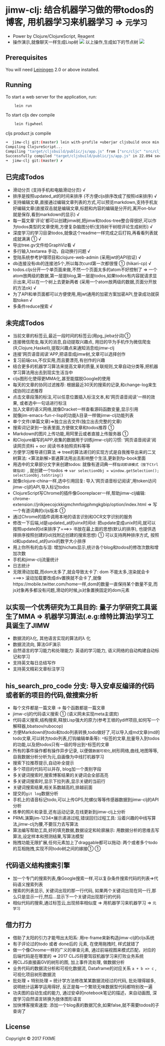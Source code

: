 # jimw-clj: 结合机器学习做的带todos的博客, 用机器学习来机器学习 => `元学习`
* Power by Clojure/ClojureScript, Reagent
* 操作演示,就像聊天一样生成Lisp树
![](./demo.gif)
以上操作,生成如下的节点树
![](./demo_res.png)

## Prerequisites

You will need [Leiningen][1] 2.0 or above installed.

[1]: https://github.com/technomancy/leiningen

## Running

To start a web server for the application, run:
```bash
    lein run
```
To start cljs dev compile
```bash
    lein figwheel
```
cljs product js compile
```bash
➜  jimw-clj git:(master) lein with-profile +uberjar cljsbuild once min
Compiling ClojureScript...
Compiling "target/cljsbuild/public/js/app.js" from ["src/cljc" "src/cljs" "env/prod/cljs"]...
Successfully compiled "target/cljsbuild/public/js/app.js" in 22.094 seconds.
➜  jimw-clj git:(master) ✗
``` 
## 已完成Todos
* 滑动分页 (支持手机和电脑滑动分页) √
* 排序是按照updated_at的时间来排序 (不方便cljs排序改成了按照id来排序) √
* 支持编辑文章,直接通过编辑文章列表的方式,可以预览markdown,支持手机友好编辑文章(直接双击就是编辑文章,标题和内容的编辑是分开的,离开on-blur就是保存,看到markdown的显示) √
* 每一篇文章'评论'都可以创建jimw树,把jimw和todos-tree整合得很好,可以作为todos类型的文章使用,方便复杂脑图分析(支持树干树枝评论生成树形) √
* 深度学习的学习目录todos,就像这个readme一样完成之后打钩,再看看列表就成就满满 ①  √
* 导出tree.gv文件给GraphViz看 √
* 多行输入textarea 手动，自动换行问题 √
* 登陆系统参考护理项目和clojure-web-admin (采用jwt的API验证) √
* db连接没有db的连接池5个,所以每次curd第一次都很慢 ①  (hikari-cp) √
* todos.cljs分开一个单页面来做,不然一个页面太多的atom不好控制了 => 一个atom放两级的数据,第一层是blog,第一层是todos,如果todos有内容就请求显示出来,可以在一个树上去更新两者 (采用一个atom放两级的数据,页面分开放的方法ok) √
* 为了API和单页面都可以方便使用,用jwt通用的加密方案加密API,登录成功就获取token √
* 多条件reduce搜索 √

## 未完成Todos
* 当前文章的标签云,最近一段时间的标签云(用pg_jieba分词)①
* 连接微信爬虫,每天的消息,自动提取兴趣点, 用旧的华为手机作为微信爬虫(R,Clojure,Haskell),提取兴趣点来通知消息给jimw-clj
* 连接'网页语音阅读'APP,把语音成jimw树,文章可以选择创作
* 复习前端css,不仅实用,而且要漂亮,有创作的兴趣
* 结合更多的机器学习算法来提高文章的质量,关联规则,文章自动分类等,把机器学习算法用出去到现实生活当中
* cljs图形化使得更MMA化,甚至能摆脱Google的使用
* 每天的文章的协同过滤推荐: 根据最近30天的搜索的记录,和change-log来生成协同过滤推荐
* 点击文章段落的标注,可以任意位置插入标注文本,和'网页语音阅读'一样的效果, 或者选中一句话进行标注
* 加入文章的语义网络,就像Dracket一样查看源码函数变量,显示引用
* 就像jim-emacs-fun-r-lisp的功能λ目录一样做jimw-clj功能列表
* 单个文件(单篇文章)=>独立出去文件(独立出去完整的文章)
* 搜索词记录到一张表里面,方便做文章和todos推荐 ①
* Markdown的图片上传功能,用阿里云或者直接上传服务器 ①
* 和Clojure编写的APP,收集的数据用于训练jimw-clj的习惯: '网页语音阅读'阅读网页资料 + ocr 阅读书本拍照资料等等
* 方便学习推导递归算法 => tree的算法递归的实现方式是自我推导出来的二叉树算法: <算法新解>普通算法用出去影响整个生活,更新到fp-book里面
* 用选中的文章部分文字来创建todos: 就像有道词典一样`指词即译模式（按下Ctrl键指词）`, 就创建一个todos => `var selectionObj = window.getSelection(); selectionObj.toString() `
* 就像clojure-china一样,选中引用回复: 导入'网页语音标记阅读',用token访问jimw-clj的API,导入标记todos
* ClojureScript写Chrome的插件像Gooreplacer一样,帮助jimw-clj编辑: chrome-extension://jnlkjeecojckkigmchmfoigphmgkgbip/option/index.html => 写一个有道词典的cljs版本 ①
* 通过Chrome的插件调用本地的语言识别和OCR文字识别的服务
* 修改一下后端,id是updated_at的uinx时间id: 把update变成unix时间,就可以按照update的id来排序了===>> 书放在最上面的思想(默认的排序), 也提供选择排序按照创建的id(找附近创建的搜索思想) ① 可以支持两种排序方式, 按照id和updated_at的unix的数字大小排序
* 用上你所有的血与泪: 增加hichats显示,统计各个blog和todos的修改次数和增加次数
* 手机和jimw-clj流量统计
* 日志统计
* 无限滑动加载,而dom太多了,就会导致太卡了: dom 不能太多,渲染就会卡===>> 滚动加载要改成div置换就不会卡了,就像https://mobile.twitter.com/home一样,dom的数量一直保持某个数量不变,而js对象再多都没有问题,滑动的时候,js对象置换固定的dom元素

## 以实现一个优秀研究为工具目的: 量子力学研究工具诞生了MMA => 机器学习算法(.e.g:维特比算法)学习工具诞生了JIMW
* 数据流的λ化, 其他语言实现的算法的λ 化
* 数据流流向, 算法GIF演示
* 自然语言的学习能力和处理能力: 英语的学习能力, 语义网络的自动构建自动标记和学习
* 支持英文每日总结写作
* 支持英文精彩文章标注学习

## his_search_pro_code 分支: 导入安卓反编译的代码或者新的项目的代码,做搜索分析
* 每个文件都是一篇文章 -> 每个函数都是一篇文章
* jimw-clj的代码语义搜索 ①  (语义网未实现meta主谓宾) 
* 代码语义搜索,结构搜索,释放Lisp强大的原力(参考王垠的ydiff项目,如何写一个解释器,bbatsov/rubocop)
* 方便Markdown的todo和todo列表转换,todo做好了,可以导入成md文章(md的todo文章,可以转为todo列表,打钩编辑单条等): `*`标签的文章,批量导入到todos的功能,以及把todos只有一级的导出到`*`标签的文章
* 所有的事件操作都有操作异步记录, 以便做`数据可视化`,树形网络,曲线,地图等等, 自我数据分析分析为元,自画像为中线打机器学习
* 搜索下拉推荐提示,自动补全提示
* 多个项目的代码可以并存, blog加一个类别字段
* 多关键词搜索时,搜索博客结果的关键词会全部高亮
* 多关键词搜索时,显示下拉列表,显示关键的当前行
* 关键词搜索结果,相关系数越高的,排越前面
* 提交的`git log`数据分析
* 手机上的语音标记todo,可以上传GPS,陀螺仪等等传感器数据到jimw-clj的API分析
* 练拳的照片和录音,还有运动记录,在线更新到jimw-clj上分析
* PRML演算jim-1234*展示递进过程,错误回归过程工具: 沿着兴趣的中线写算法,jimw-clj为腰,不要压力去写算法
* 算法编写帮助工具,好的填充数据,数据设定和轮廓展示: 用数据分析的思维去写算法,设定样本和预测结果,写算法模型
* 拖拽功能无限扩展,任何元素加上了draggable都可以拖动: 两个或者多个todo的互相拖拽,实现不同todo树之间的嫁接① ① 

## 代码语义结构搜索引擎
* 加一个专门的搜索列表,像Google搜索一样,可以复杂条件搜索代码的列表=>代码语义搜索列表
* 搜索的列表显示, 关键词出现的那一行代码, 如果两个关键词出现在同一行,那么只是显示一行,然后...显示下一个关键词出现那行的代码
* 相似代码的搜索,通过标签云,出现频率相似度 => 用机器学习来机器学习 => `元学习`

## 借力打力
* 借助了太阳的引力才能甩出太阳系: 用re-frame来新构造jimw-clj的cljs系统
* 有子评论过的todo 或者 done后的 元素, 在使用拖拽时, 样式就错了
* 做一个像Chrome一样的广义的审查元素, 通过前端视图来模式匹配，对应的后端代码是在哪里的 => 2017 CLJS将要驾驭机器学习来打败业务系统
* 用CLJS直接画GV的树形的图, 加上事件流处理, 做数据分析
* 业务代码的数据流分析和可视化数据流, Dataframe的对应关系 ` a + b => c ` , 可视化项目树形数据流
* 批处理 + 特别处理 = 统计学方法修改某某数据流经过的代码, 批处理得越多, 说明统计运筹学运用得好, 反正是每一个繁琐无味数据型代码都特别改一遍
* 功夫图的自动生成的能力, 通过安卓的notebook笔记的描述，来自动画图, 深度学习自然语言转换为肢体图形语言
* 加快博客搜索速度: 添加一个blog表的数据冗余,如果false,就不需要todos的子查询了

## License

Copyright © 2017 FIXME
